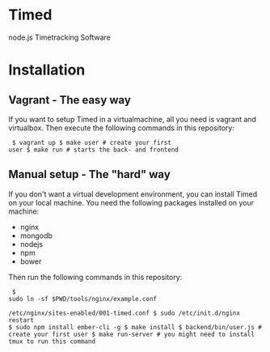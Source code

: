 Timed
=====

node.js Timetracking Software

Installation
============

Vagrant - The easy way
----------------------

If you want to setup Timed in a virtualmachine, all you need is
vagrant and virtualbox.
Then execute the following commands in this repository:
<code><pre>
$ vagrant up
$ make user # create your first user
$ make run  # starts the back- and frontend
</pre></code>

Manual setup - The "hard" way
-----------------------------

If you don't want a virtual development environment, you can install
Timed on your local machine.
You need the following packages installed on your machine:

- nginx
- mongodb
- nodejs
- npm
- bower

Then run the following commands in this repository:
<code><pre>
$ sudo ln -sf $PWD/tools/nginx/example.conf \
              /etc/nginx/sites-enabled/001-timed.conf
$ sudo /etc/init.d/nginx restart
$ sudo npm install ember-cli -g
$ make install
$ backend/bin/user.js # create your first user
$ make run-server     # you might need to install tmux to run this command
</code></pre>
